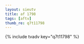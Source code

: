 ```yaml
--- 
layout: sieutv
title: af 1798
tags: [aftv]
thumb_re: q7t11798
---
```

{% include tvadv key="q7t11798" %} 
